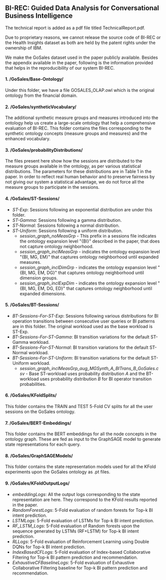 
## BI-REC: Guided Data Analysis for Conversational Business Intelligence

The technical report is added as a pdf file titled TechnicalReport.pdf.

Due to proprietary reasons, we cannot release the source code of BI-REC or the Health Insights dataset as both are held by the patent rights under the ownership of IBM.

We make the GoSales dataset used in the paper publicly available. Besides the appendix available in the paper, following is the information provided that helps in the reproducibility of our system BI-REC.

#### 1. /GoSales/Base-Ontology/

Under this folder, we have a file GOSALES_OLAP.owl which is the original ontology from the financial domain.

#### 2. /GoSales/syntheticVocabulary/

The additional synthetic measure groups and measures introduced into the ontology help us create a large-scale ontology that help a comprehensive evaluation of BI-REC. This folder contains the files corresponding to the synthetic ontology concepts (measure groups and measures) and the enhanced vocabulary.

#### 3. /GoSales/probabilityDistributions/

The files present here show how the sessions are distributed to the measure groups available in the ontology, as per various statistical distributions. The parameters for these distributions are in Table 1 in the paper. In order to reflect real human behavior and to preserve fairness by not giving our system a statistical advantage, we do not force all the measure groups to participate in the sessions.

#### 4. /GoSales/ST-Sessions/

- *ST-Exp*: Sessions following an exponential distribution are under this folder.
- *ST-Gamma*: Sessions following a gamma distribution.
- *ST-Normal*: Sessions following a normal distribution.
- *ST-Uniform*: Sessions following a uniform distribution.
	- *session_graph_noMeasGrp* - This prefix in a sessions file indicates the ontology expansion level "{BI}" described in the paper, that does not capture ontology neighborhood.
	- *session_graph_inclMeasGrp* - indicates the ontology expansion level "{BI, MG, EM}" that captures ontology neighborhood until expanded measures.
	- *session_graph_inclDimGrp* - indicates the ontology expansion level "{BI, MG, EM, DG}" that captures ontology neighborhood until dimension groups.
	- *session_graph_inclExpDim* - indicates the ontology expansion level "{BI, MG, EM, DG, ED}" that captures ontology neighborhood until expanded dimensions.
	
#### 5. /GoSales/BT-Sessions/

- *BT-Sessions-For-ST-Exp*: Sessions following various distributions for BI operation transitions between consecutive user queries or BI patterns are in this folder. The original workload used as the base workload is ST-Exp.
- *BT-Sessions-For-ST-Gamma*: BI transition variations for the default ST-Gamma workload.
- *BT-Sessions-For-ST-Normal*: BI transition variations for the default ST-Normal workload.
- *BT-Sessions-For-ST-Uniform*: BI transition variations for the default ST-Uniform workload.
	- *session_graph_inclMeasGrp_aug_MGSynth_A_BITrans_B_GoSales.csv* - Base ST-workload uses probability distribution *A* and the BT-workload uses probability distribution *B* for BI operator transition probabilities.

#### 6. /GoSales/KFoldSplits/

This folder contains the TRAIN and TEST 5-Fold CV splits for all the user sessions on the GoSales ontology.

#### 7. /GoSales/BERT-Embeddings/

This folder contains the BERT embeddings for all the node concepts in the ontology graph. These are fed as input to the GraphSAGE model to generate state representations for each query.

#### 8. /GoSales/GraphSAGEModels/

This folder contains the state representation models used for all the KFold experiments upon the GoSales ontology as .pt files.

#### 9. /GoSales/KFoldOutputLogs/

- *embeddingLogs*: All the output logs corresponding to the state representation are here. They correspond to the KFold results reported in the paper.
- *RandomForestLogs*: 5-Fold evaluation of random forests for Top-k BI intent prediction.
- *LSTMLogs*: 5-Fold evaluation of LSTMs for Top-k BI intent prediction.
- *RF_LSTM_Logs*: 5-Fold evaluation of Random forests upon the sequence generated by LSTMs (RF+LSTM) for Top-k BI intent prediction.
- *RLLogs*: 5-Fold evaluation of Reinforcement Learning using Double DQNs for Top-k BI intent prediction. 
- *IndexBasedCFLogs*: 5-Fold evaluation of Index-based Collaborative Filtering for Top-k BI pattern prediction and recommendation.
- *ExhaustiveCFBaselineLogs*: 5-Fold evaluation of Exhaustive Collaborative Filtering baseline for Top-k BI pattern prediction and recommendation.
